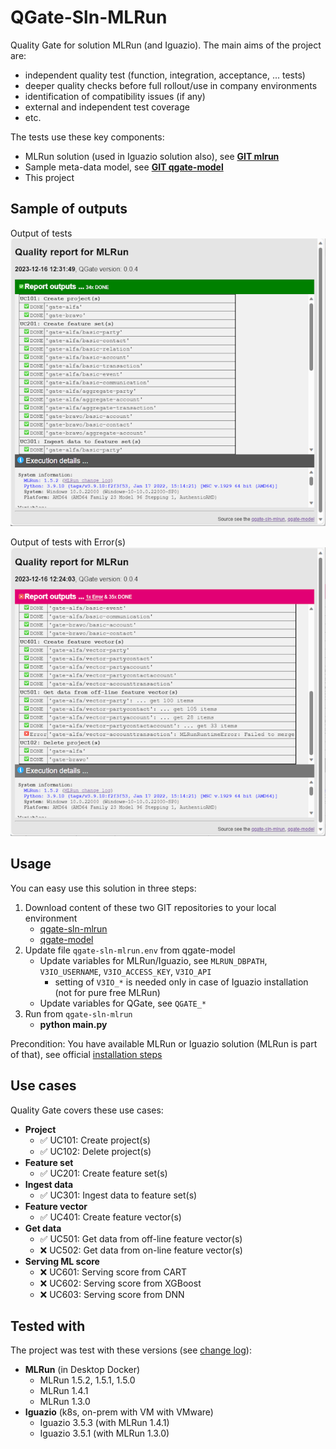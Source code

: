 # QGate-Sln-MLRun
Quality Gate for solution MLRun (and Iguazio). The main aims of the project are:
- independent quality test (function, integration, acceptance, ... tests)
- deeper quality checks before full rollout/use in company environments
- identification of compatibility issues (if any)
- external and independent test coverage
- etc.

The tests use these key components:
 - MLRun solution (used in Iguazio solution also), see **[GIT mlrun](https://github.com/mlrun/mlrun)**
 - Sample meta-data model, see **[GIT qgate-model](https://github.com/george0st/qgate-model)**
 - This project

## Sample of outputs

Output of tests
![Output of tests](./assets/imgs/qgt-mlrun-sample.png)

Output of tests with Error(s)
![Output of tests with Error(s)](./assets/imgs/qgt-mlrun-sample-err.png)

## Usage
You can easy use this solution in three steps:
1. Download content of these two GIT repositories to your local environment
    - [qgate-sln-mlrun](https://github.com/george0st/qgate-sln-mlrun)
    - [qgate-model](https://github.com/george0st/qgate-model)
2. Update file `qgate-sln-mlrun.env` from qgate-model
   - Update variables for MLRun/Iguazio, see `MLRUN_DBPATH`, `V3IO_USERNAME`, `V3IO_ACCESS_KEY`, `V3IO_API`
     - setting of `V3IO_*` is needed only in case of Iguazio installation (not for pure free MLRun)
   - Update variables for QGate, see `QGATE_*`
3. Run from `qgate-sln-mlrun`
   - **python main.py**

Precondition: You have available MLRun or Iguazio solution (MLRun is part of that), see official [installation steps](https://docs.mlrun.org/en/latest/install.html)

## Use cases
Quality Gate covers these use cases:
 - **Project**
   - ✅ UC101: Create project(s)
   - ✅ UC102: Delete project(s)
 - **Feature set**
   - ✅ UC201: Create feature set(s)
 - **Ingest data**
   - ✅ UC301: Ingest data to feature set(s)
 - **Feature vector**
   - ✅ UC401: Create feature vector(s)
 - **Get data**
   - ✅ UC501: Get data from off-line feature vector(s)
   - ❌ UC502: Get data from on-line feature vector(s)
 - **Serving ML score**
   - ❌ UC601: Serving score from CART
   - ❌ UC602: Serving score from XGBoost
   - ❌ UC603: Serving score from DNN


## Tested with
The project was test with these versions (see [change log](https://docs.mlrun.org/en/latest/change-log/index.html)):
 - **MLRun** (in Desktop Docker)
   - MLRun 1.5.2, 1.5.1, 1.5.0
   - MLRun 1.4.1
   - MLRun 1.3.0
 - **Iguazio** (k8s, on-prem with VM with VMware)
   - Iguazio 3.5.3 (with MLRun 1.4.1)
   - Iguazio 3.5.1 (with MLRun 1.3.0)
